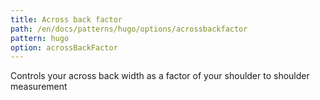 ```yaml
---
title: Across back factor
path: /en/docs/patterns/hugo/options/acrossbackfactor
pattern: hugo
option: acrossBackFactor
---
```


Controls your across back width as a factor of your shoulder to shoulder measurement